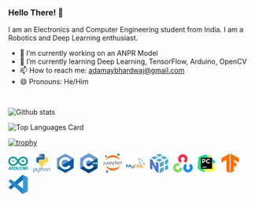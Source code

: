 ### Hello There! 👋
I am an Electronics and Computer Engineering student from India. 
I am a Robotics and Deep Learning enthusiast.
<br>
- 🔭 I’m currently working on an ANPR Model
- 🌱 I’m currently learning Deep Learning, TensorFlow, Arduino, OpenCV
- 📫 How to reach me: adamaybhardwaj@gmail.com
- 😄 Pronouns: He/Him
</br>


![Github stats](https://github-readme-stats.vercel.app/api?username=AdamayB&theme=chartreuse-dark&show_icons=true&count_private=true)


![Top Languages Card](https://github-readme-stats.vercel.app/api/top-langs/?username=AdamayB&layout=compact&theme=chartreuse-dark)

[![trophy](https://github-profile-trophy.vercel.app/?username=AdamayB)](https://github.com/AdamayB/github-profile-trophy)


<div>
  <img src="https://github.com/devicons/devicon/blob/master/icons/arduino/arduino-original-wordmark.svg" title="Arduino" alt="Arduino" width="40" height="40"/>&nbsp;
  <img src="https://github.com/devicons/devicon/blob/master/icons/python/python-original-wordmark.svg" title="Python" alt="Python" width="40" height="40"/>&nbsp;
  <img src="https://github.com/devicons/devicon/blob/master/icons/c/c-original.svg" title="C" alt="C" width="40" height="40"/>&nbsp;
  <img src="https://github.com/devicons/devicon/blob/master/icons/cplusplus/cplusplus-original.svg" title="C++" alt="C++" width="40" height="40"/>&nbsp;
  <img src="https://github.com/devicons/devicon/blob/master/icons/jupyter/jupyter-original-wordmark.svg" title="Jupyter" alt="Jupyter" width="40" height="40"/>&nbsp;
  <img src="https://github.com/devicons/devicon/blob/master/icons/mysql/mysql-original-wordmark.svg" title="MySQL" alt="MySQL" width="40" height="40"/>&nbsp;
  <img src="https://github.com/devicons/devicon/blob/master/icons/numpy/numpy-original.svg"  title="NumPy" alt="NumPy" width="40" height="40"/>&nbsp;
  <img src="https://github.com/devicons/devicon/blob/master/icons/opencv/opencv-original.svg" title="OpenCV" alt="OpenCV" width="40" height="40"/>&nbsp;
  <img src="https://github.com/devicons/devicon/blob/master/icons/pycharm/pycharm-original.svg" title="PyCharm" alt="PyCharm" width="40" height="40"/>&nbsp;
  <img src="https://github.com/devicons/devicon/blob/master/icons/tensorflow/tensorflow-original.svg" title="TensorFlow" alt="TensorFlow" width="40" height="40"/>&nbsp;
  <img src="https://github.com/devicons/devicon/blob/master/icons/vscode/vscode-original.svg" title="VSCode"  alt="VSCode" width="40" height="40"/>&nbsp;
</div>


<img src="https://komarev.com/ghpvc/?username=AdamayB&style=flat-square&color=blue" alt=""/>
